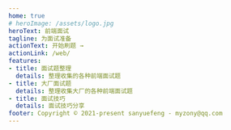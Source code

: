 ```yaml
---
home: true
# heroImage: /assets/logo.jpg
heroText: 前端面试
tagline: 为面试准备
actionText: 开始刷题 →
actionLink: /web/
features:
- title: 面试题整理
  details: 整理收集的各种前端面试题
- title: 大厂面试题
  details: 整理收集大厂的各种前端面试题
- title: 面试技巧
  details: 面试技巧分享
footer: Copyright © 2021-present sanyuefeng - myzony@qq.com
---
```

